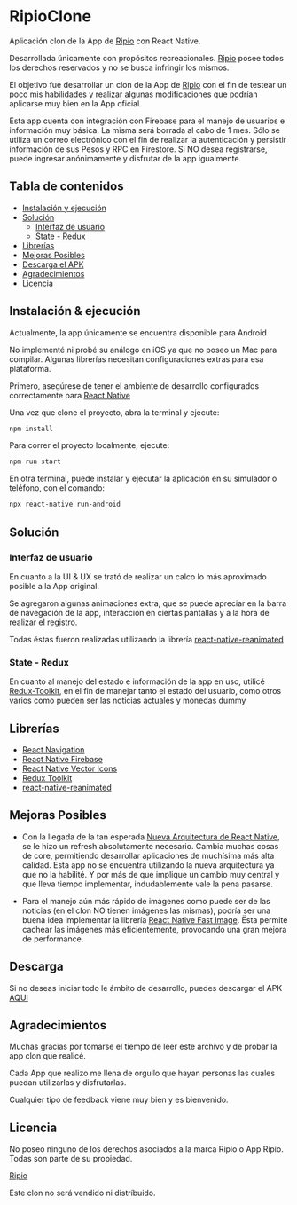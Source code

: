 # RipioClone
Aplicación clon de la App de [Ripio](https://www.ripio.com/ar/) con React Native.

Desarrollada únicamente con propósitos recreacionales.
[Ripio](https://www.ripio.com/ar/) posee todos los derechos reservados y no se busca infringir los mismos. 

El objetivo fue desarrollar un clon de la App de [Ripio](https://play.google.com/store/apps/details?id=com.ripio.android&hl=es_AR&gl=US) con el fin de 
testear un poco mis habilidades y realizar algunas modificaciones que podrían aplicarse muy bien en la App oficial.

Esta app cuenta con integración con Firebase para el manejo de usuarios e información muy básica. La misma será borrada al cabo de 1 mes. Sólo se utiliza un correo
electrónico con el fin de realizar la autenticación y persistir información de sus Pesos y RPC en Firestore. Si NO desea registrarse, puede ingresar anónimamente
y disfrutar de la app igualmente.

## Tabla de contenidos

- [Instalación y ejecución](#instalación--ejecución)
- [Solución](#solución)
  - [Interfaz de usuario](#interfaz-de-usuario)
  - [State - Redux](#state---redux)
- [Librerías](#librerías)
- [Mejoras Posibles](#mejoras-posibles)
- [Descarga el APK](#descarga)
- [Agradecimientos](#agradecimientos)
- [Licencia](#licencia)


## Instalación & ejecución

Actualmente, la app únicamente se encuentra disponible para Android

No implementé ni probé su análogo en iOS ya que no poseo un Mac para compilar. Algunas librerías necesitan configuraciones extras para esa plataforma.

Primero, asegúrese de tener el ambiente de desarrollo configurados correctamente para [React Native](https://reactnative.dev/)

Una vez que clone el proyecto, abra la terminal y ejecute:
```bash
npm install
```

Para correr el proyecto localmente, ejecute:
```bash
npm run start
```

En otra terminal, puede instalar y ejecutar la aplicación en su simulador o teléfono, con el comando:
```bash
npx react-native run-android
```

## Solución

### Interfaz de usuario

En cuanto a la UI & UX se trató de realizar un calco lo más aproximado posible a la App original.

Se agregaron algunas animaciones extra, que se puede apreciar en la barra de navegación de la app, interacción en ciertas pantallas y a la hora de realizar el registro.

Todas éstas fueron realizadas utilizando la librería [react-native-reanimated](https://docs.swmansion.com/react-native-reanimated/)

### State - Redux

En cuanto al manejo del estado e información de la app en uso, utilicé [Redux-Toolkit](https://redux-toolkit.js.org/), en el fin de manejar tanto el estado del usuario, como otros varios como pueden ser las noticias actuales y monedas dummy

## Librerías
- [React Navigation](https://reactnavigation.org/)
- [React Native Firebase](https://rnfirebase.io/)
- [React Native Vector Icons](https://github.com/oblador/react-native-vector-icons)
- [Redux Toolkit](https://redux-toolkit.js.org/)
- [react-native-reanimated](https://docs.swmansion.com/react-native-reanimated/)

## Mejoras Posibles
- Con la llegada de la tan esperada [Nueva Arquitectura de React Native](https://reactnative.dev/docs/new-architecture-intro), se le hizo un refresh absolutamente necesario.
Cambia muchas cosas de core, permitiendo desarrollar aplicaciones de muchísima más alta calidad. Esta app no se encuentra utilizando la nueva arquitectura ya que no la habilité.
Y por más de que implique un cambio muy central y que lleva tiempo implementar, indudablemente vale la pena pasarse.

- Para el manejo aún más rápido de imágenes como puede ser de las noticias (en el clon NO tienen imágenes las mismas), podría ser 
una buena idea implementar la librería [React Native Fast Image](https://github.com/DylanVann/react-native-fast-image). Ësta permite cachear las
imágenes más eficientemente, provocando una gran mejora de performance.

## Descarga

Si no deseas iniciar todo le ámbito de desarrollo, puedes descargar el APK [AQUI](https://github.com/DylanVann/react-native-fast-image)

## Agradecimientos
Muchas gracias por tomarse el tiempo de leer este archivo y de probar la app clon que realicé.

Cada App que realizo me llena de orgullo que hayan personas las cuales puedan utilizarlas y disfrutarlas.

Cualquier tipo de feedback viene muy bien y es bienvenido.

## Licencia
No poseo ninguno de los derechos asociados a la marca Ripio o App Ripio. Todas son parte de su propiedad. 

[Ripio](https://www.ripio.com/ar/)

Este clon no será vendido ni distríbuido.

